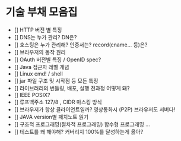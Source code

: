 # 기술 부채 모음집

- [] HTTP 버전 별 특징
- [] DNS는 누가 관리? DN은?
- [] 호스팅은 누가 관리해? 인증서는? record(cname... 등)은?
- [] 브라우저의 동작 원리
- [] OAuth 버전별 특징 / OpenID spec?
- [] Java 접근자 레벨 개념
- [] Linux cmd! / shell
- [] jar 파일 구조 및 시작점 등 모든 특징
- [] 라이브러리의 번들링, 배포, 실행 전과정 어떻게 돼?
- [] IEEE POSIX?
- [] 루프백주소 127/8 , CIDR 마스킹 방식
- [] 브라우저가 항상 클라이언트일까? 영상통화시 (P2P) 브라우저도 서버다!
- [] JAVA version별 패치노트 읽기
- [] 구조적 프로그래밍(절차적 프로그래밍) 함수형 프로그래밍 ...
- [] 테스트를 왜 해야해? 커버리지 100%를 달성하는게 옳아?
